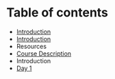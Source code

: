 # Table of contents

* [Introduction](README.md)
* [Introduction](introduction.md)
* Resources
* [Course Description](course-description.md)
* Introduction
* [Day 1](untitled-1.md)

